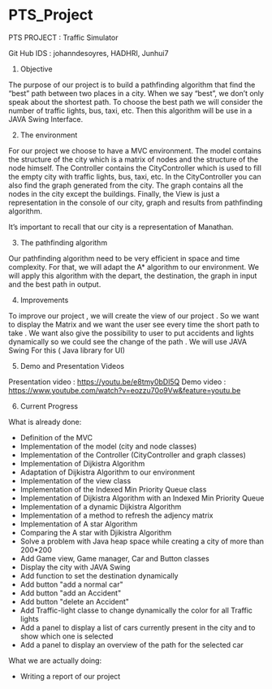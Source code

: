# PTS_Project

PTS PROJECT : Traffic Simulator

Git Hub IDS : johanndesoyres, HADHRI, Junhui7

1) Objective

The purpose of our project is to build a pathfinding algorithm that find the “best” path between two places in a city. When we say “best”, we don’t only speak about the shortest path. To choose the best path we will consider the number of traffic lights, bus, taxi, etc. Then this algorithm will be use in a JAVA Swing Interface. 

2) The environment

For our project we choose to have a MVC environment. The model contains the structure of the city which is a matrix of nodes and the structure of the node himself. The Controller contains the CityController which is used to fill the empty city with traffic lights, bus, taxi, etc. In the CityController you can also find the graph generated from the city. The graph contains all the nodes in the city except the buildings. Finally, the View is just a representation in the console of our city, graph and results from pathfinding algorithm.

It’s important to recall that our city is a representation of Manathan.

3) The pathfinding algorithm

Our pathfinding algorithm need to be very efficient in space and time complexity. For that, we will adapt the A* algorithm to our environment. We will apply this algorithm with the depart, the destination, the graph in input and the best path in output.

4) Improvements

To improve our project , we will create the view of our project . So we want to display the Matrix and we want 
the user see every time the short path to take .  We want also give the possibility to user to put accidents and lights 
dynamically so we could see the change of the path . 
We will use JAVA Swing For this ( Java library for UI)

5) Demo and Presentation Videos

Presentation video : https://youtu.be/e8tmy0bDl5Q
Demo video : https://www.youtube.com/watch?v=eozzu70o9Vw&feature=youtu.be

6) Current Progress

What is already done:

- Definition of the MVC 
- Implementation of the model (city and node classes)
- Implementation of the Controller (CityController and graph classes)
- Implementation of Dijkistra Algorithm
- Adaptation of Dijkistra Algorithm to our environment
- Implementation of the view class
- Implementation of the Indexed Min Priority Queue class
- Implementation of Dijkistra Algorithm with an Indexed Min Priority Queue
- Implementation of a dynamic Dijkistra Algorithm 
- Implementation of a method to refresh the adjency matrix
- Implementation of A star Algorithm 
- Comparing the A star with Djikistra Algorithm
- Solve a problem with  Java heap space while creating a city of more than 200*200 
- Add Game view, Game manager, Car and Button classes
- Display the city with JAVA Swing
- Add function to set the destination dynamically
- Add button "add a normal car"
- Add button "add an Accident"
- Add button "delete an Accident"
- Add Traffic-light classe to change dynamically the color for all Traffic lights
- Add a panel to display a list of cars currently present in the city and to show which one is selected
- Add a panel to display an overview of the path for the selected car

What we are actually doing:

- Writing a report of our project





